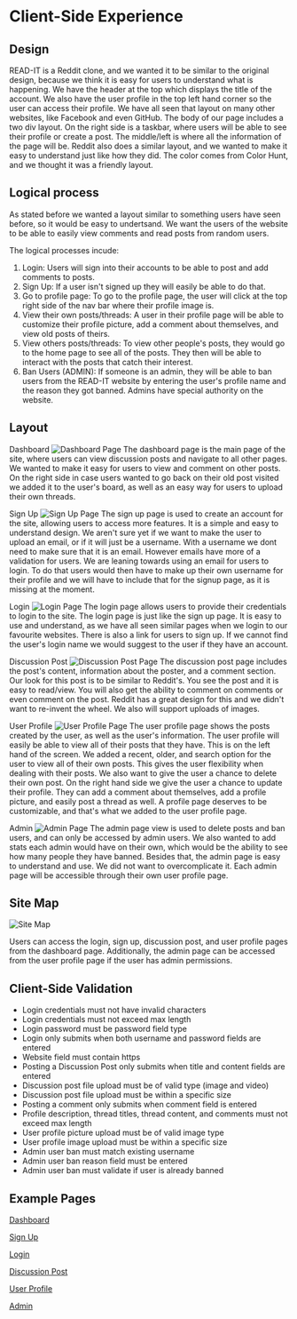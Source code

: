 
# Client-Side Experience

## Design

READ-IT is a Reddit clone, and we wanted it to be similar to the original design, because we think it is easy for users to understand what is happening. We have the header at the top which displays the title of the account. We also have the user profile in the top left hand corner so the user can access their profile. We have all seen that layout on many other websites, like Facebook and even GitHub. The body of our page includes a two div layout. On the right side is a taskbar, where users will be able to see their profile or create a post. The middle/left is where all the information of the page will be. Reddit also does a similar layout, and we wanted to make it easy to understand just like how they did. The color comes from Color Hunt, and we thought it was a friendly layout.

## Logical process

As stated before we wanted a layout similar to something users have seen before, so it would be easy to undertsand. We want the users of the website to be able to easily view comments and read posts from random users.

The logical processes incude:

1. Login: Users will sign into their accounts to be able to post and add comments to posts.
2. Sign Up: If a user isn't signed up they will easily be able to do that.
3. Go to profile page: To go to the profile page, the user will click at the top right side of the nav bar where their profile image is.
4. View their own posts/threads: A user in their profile page will be able to customize their profile picture, add a comment about themselves, and view old posts of theirs.
5. View others posts/threads: To view other people's posts, they would go to the home page to see all of the posts. They then will be able to interact with the posts that catch their interest.
6. Ban Users (ADMIN): If someone is an admin, they will be able to ban users from the READ-IT website by entering the user's profile name and the reason they got banned. Admins have special authority on the website.

## Layout

Dashboard
![Dashboard Page](Client-Side-Experience-Images/Dashboard%20Page.png)
The dashboard page is the main page of the site, where users can view discussion posts and navigate to all other pages. We wanted to make it easy for users to view and comment on other posts. On the right side in case users wanted to go back on their old post visited we added it to the user's board, as well as an easy way for users to upload their own threads.

Sign Up
![Sign Up Page](Client-Side-Experience-Images/Sign%20Up%20Page.png)
The sign up page is used to create an account for the site, allowing users to access more features. It is a simple and easy to understand design. We aren't sure yet if we want to make the user to upload an email, or if it will just be a username. With a username we dont need to make sure that it is an email. However emails have more of a validation for users. We are leaning towards using an email for users to login. To do that users would then have to make up their own username for their profile and we will have to include that for the signup page, as it is missing at the moment.

Login
![Login Page](Client-Side-Experience-Images/Login%20page.png)
The login page allows users to provide their credentials to login to the site. The login page is just like the sign up page. It is easy to use and understand, as we have all seen similar pages when we login to our favourite websites. There is also a link for users to sign up. If we cannot find the user's login name we would suggest to the user if they have an account.  

Discussion Post
![Discussion Post Page](Client-Side-Experience-Images/Discussion%20Post%20Page.png)
The discussion post page includes the post's content, information about the poster, and a comment section. Our look for this post is to be similar to Reddit's. You see the post and it is easy to read/view. You will also get the ability to comment on comments or even comment on the post. Reddit has a great design for this and we didn't want to re-invent the wheel. We also will support uploads of images.

User Profile
![User Profile Page](Client-Side-Experience-Images/User%20Page.png)
The user profile page shows the posts created by the user, as well as the user's information. The user profile will easily be able to view all of their posts that they have. This is on the left hand of the screen. We added a recent, older, and search option for the user to view all of their own posts. This gives the user flexibility when dealing with their posts. We also want to give the user a chance to delete their own post. On the right hand side we give the user a chance to update their profile. They can add a comment about themselves, add a profile picture, and easily post a thread as well. A profile page deserves to be customizable, and that's what we added to the user profile page.

Admin
![Admin Page](Client-Side-Experience-Images/Admin%20Page.png)
The admin page view is used to delete posts and ban users, and can only be accessed by admin users. We also wanted to add stats each admin would have on their own, which would be the ability to see how many people they have banned. Besides that, the admin page is easy to understand and use. We did not want to overcomplicate it. Each admin page will be accessible through their own user profile page.

## Site Map

![Site Map](Client-Side-Experience-Images/Sitemap.png)

Users can access the login, sign up, discussion post, and user profile pages from the dashboard page. Additionally, the admin page can be accessed from the user profile page if the user has admin permissions.

## Client-Side Validation

- Login credentials must not have invalid characters
- Login credentials must not exceed max length
- Login password must be password field type
- Login only submits when both username and password fields are entered
- Website field must contain https
- Posting a Discussion Post only submits when title and content fields are entered
- Discussion post file upload must be of valid type (image and video)
- Discussion post file upload must be within a specific size
- Posting a comment only submits when comment field is entered
- Profile description, thread titles, thread content, and comments must not exceed max length
- User profile picture upload must be of valid image type
- User profile image upload must be within a specific size
- Admin user ban must match existing username
- Admin user ban reason field must be entered
- Admin user ban must validate if user is already banned

## Example Pages

[Dashboard](/Page%20Type%20Examples/index.html)

[Sign Up](/Page%20Type%20Examples/signUp.html)

[Login](/Page%20Type%20Examples/Login.html)

[Discussion Post](/Page%20Type%20Examples/post.html)

[User Profile](/Page%20Type%20Examples/profile.html)

[Admin](/Page%20Type%20Examples/Admin.html)

